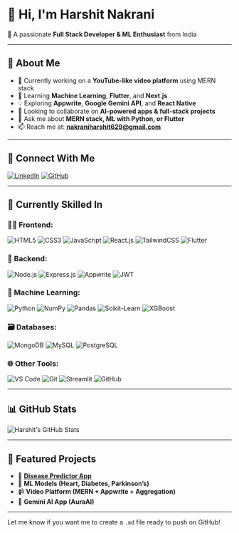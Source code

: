 # 👋 Hi, I'm Harshit Nakrani

🎯 A passionate **Full Stack Developer & ML Enthusiast** from India

---

## 🚀 About Me

- 🔭 Currently working on a **YouTube-like video platform** using MERN stack
- 🌱 Learning **Machine Learning**, **Flutter**, and **Next.js**
- 💡 Exploring **Appwrite**, **Google Gemini API**, and **React Native**
- 👯 Looking to collaborate on **AI-powered apps & full-stack projects**
- 💬 Ask me about **MERN stack, ML with Python, or Flutter**
- 📫 Reach me at: **nakraniharshit629@gmail.com**

---

## 🔗 Connect With Me

[![LinkedIn](https://img.shields.io/badge/LinkedIn-blue?style=flat&logo=linkedin)](https://www.linkedin.com/in/harshit-nakrani-262317322/)
[![GitHub](https://img.shields.io/badge/GitHub-black?style=flat&logo=github)](https://github.com/Harshitnakrani)

---

## 🧠 Currently Skilled In

### 👨‍💻 Frontend:
![HTML5](https://img.shields.io/badge/HTML5-E34F26?style=flat&logo=html5&logoColor=white)
![CSS3](https://img.shields.io/badge/CSS3-1572B6?style=flat&logo=css3&logoColor=white)
![JavaScript](https://img.shields.io/badge/JavaScript-F7DF1E?style=flat&logo=javascript&logoColor=black)
![React.js](https://img.shields.io/badge/React-61DAFB?style=flat&logo=react&logoColor=black)
![TailwindCSS](https://img.shields.io/badge/TailwindCSS-38B2AC?style=flat&logo=tailwind-css&logoColor=white)
![Flutter](https://img.shields.io/badge/Flutter-02569B?style=flat&logo=flutter&logoColor=white)

### 🧩 Backend:
![Node.js](https://img.shields.io/badge/Node.js-339933?style=flat&logo=nodedotjs&logoColor=white)
![Express.js](https://img.shields.io/badge/Express.js-000000?style=flat&logo=express&logoColor=white)
![Appwrite](https://img.shields.io/badge/Appwrite-F02E65?style=flat&logo=appwrite&logoColor=white)
![JWT](https://img.shields.io/badge/JWT-000000?style=flat&logo=jsonwebtokens&logoColor=white)

### 🧠 Machine Learning:
![Python](https://img.shields.io/badge/Python-3776AB?style=flat&logo=python&logoColor=white)
![NumPy](https://img.shields.io/badge/NumPy-013243?style=flat&logo=numpy)
![Pandas](https://img.shields.io/badge/Pandas-150458?style=flat&logo=pandas&logoColor=white)
![Scikit-Learn](https://img.shields.io/badge/Scikit--Learn-F7931E?style=flat&logo=scikit-learn&logoColor=white)
![XGBoost](https://img.shields.io/badge/XGBoost-EC6C26?style=flat)

### 🗃️ Databases:
![MongoDB](https://img.shields.io/badge/MongoDB-47A248?style=flat&logo=mongodb&logoColor=white)
![MySQL](https://img.shields.io/badge/MySQL-00758F?style=flat&logo=mysql&logoColor=white)
![PostgreSQL](https://img.shields.io/badge/PostgreSQL-336791?style=flat&logo=postgresql&logoColor=white)

### 🌐 Other Tools:
![VS Code](https://img.shields.io/badge/VS%20Code-007ACC?style=flat&logo=visual-studio-code)
![Git](https://img.shields.io/badge/Git-F05032?style=flat&logo=git&logoColor=white)
![Streamlit](https://img.shields.io/badge/Streamlit-FF4B4B?style=flat&logo=streamlit&logoColor=white)
![GitHub](https://img.shields.io/badge/GitHub-181717?style=flat&logo=github)

---

## 📊 GitHub Stats

![Harshit's GitHub Stats](https://github-readme-stats.vercel.app/api?username=Harshitnakrani&show_icons=true&theme=radical)

---

## 🌟 Featured Projects

- 🎥 **[Disease Predictor App](https://disease-predictor-hn.streamlit.app/)**  
- 🤖 **ML Models (Heart, Diabetes, Parkinson’s)**  
- 📹 **Video Platform (MERN + Appwrite + Aggregation)**  
- 🧠 **Gemini AI App (AuraAI)**

---

Let me know if you want me to create a `.md` file ready to push on GitHub!

